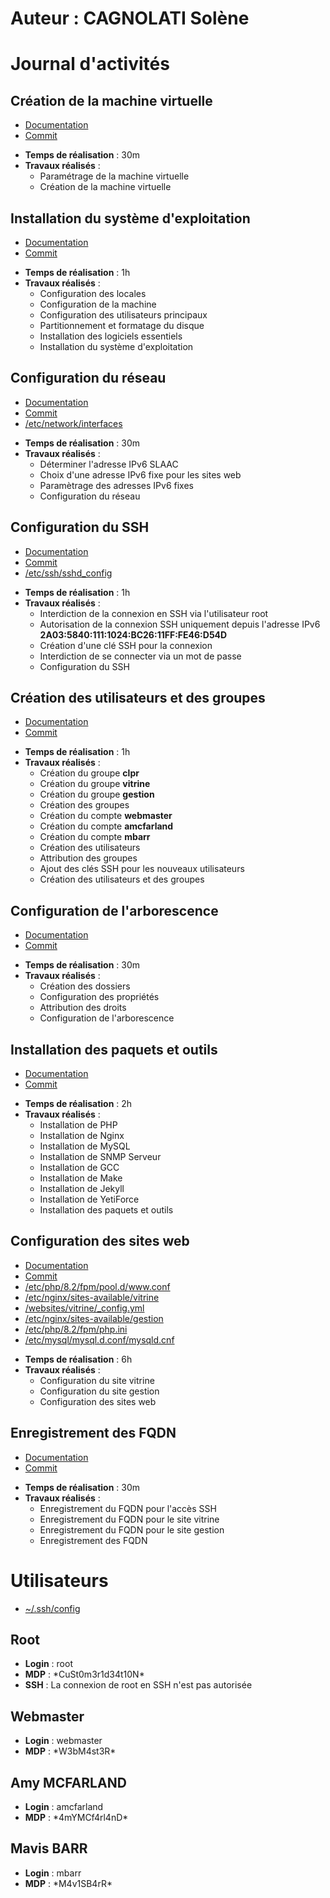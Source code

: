 # Auteur : CAGNOLATI Solène

# Journal d'activités

## Création de la machine virtuelle

* [Documentation](Documentation/CreationVM.md)
* [Commit](https://github.com/CFAI2024-CPLR/projet_web/commit/ee1f51b4e8120ebf0751ce2b4bdc460b15749143)

- **Temps de réalisation** : 30m
- **Travaux réalisés** : 
    - Paramétrage de la machine virtuelle
    - Création de la machine virtuelle

## Installation du système d'exploitation

* [Documentation](Documentation/InstallationOS.md)
* [Commit](https://github.com/CFAI2024-CPLR/projet_web/commit/7ea530892a364a7fb911b505b9d37874462ee280)

- **Temps de réalisation** : 1h
- **Travaux réalisés** : 
    - Configuration des locales
    - Configuration de la machine
    - Configuration des utilisateurs principaux
    - Partitionnement et formatage du disque
    - Installation des logiciels essentiels
    - Installation du système d'exploitation

## Configuration du réseau

* [Documentation](Documentation/ConfigurationReseau.md)
* [Commit](https://github.com/CFAI2024-CPLR/projet_web/commit/d55b24db605d06f0ba5dc5d9474724dca078134b)
* [/etc/network/interfaces](Configuration/interfaces)

- **Temps de réalisation** : 30m
- **Travaux réalisés** : 
    - Déterminer l'adresse IPv6 SLAAC
    - Choix d'une adresse IPv6 fixe pour les sites web
    - Paramètrage des adresses IPv6 fixes
    - Configuration du réseau
    
## Configuration du SSH

* [Documentation](Documentation/ConfigurationSSH.md)
* [Commit](https://github.com/CFAI2024-CPLR/projet_web/commit/e212cfb81c64bf07cccfba2d2408cb0df28b0c63)
* [/etc/ssh/sshd_config](Configuration/sshd_config)

- **Temps de réalisation** : 1h
- **Travaux réalisés** : 
    - Interdiction de la connexion en SSH via l'utilisateur root
    - Autorisation de la connexion SSH uniquement depuis l'adresse IPv6 **2A03:5840:111:1024:BC26:11FF:FE46:D54D**
    - Création d'une clé SSH pour la connexion
    - Interdiction de se connecter via un mot de passe
    - Configuration du SSH

## Création des utilisateurs et des groupes

* [Documentation](Documentation/CreationUtilisateursGroupes.md)
* [Commit](https://github.com/CFAI2024-CPLR/projet_web/commit/ba336ae28f463c2f3bf835d90100674ed422fb63)

- **Temps de réalisation** : 1h
- **Travaux réalisés** : 
    - Création du groupe **clpr**
    - Création du groupe **vitrine**
    - Création du groupe **gestion**
    - Création des groupes
    - Création du compte **webmaster**
    - Création du compte **amcfarland**
    - Création du compte **mbarr**
    - Création des utilisateurs
    - Attribution des groupes
    - Ajout des clés SSH pour les nouveaux utilisateurs
    - Création des utilisateurs et des groupes

## Configuration de l'arborescence

* [Documentation](Documentation/ConfigurationArborescence.md)
* [Commit](https://github.com/CFAI2024-CPLR/projet_web/commit/55a6cf4d96cbf6f3bd232eb536b996927f30bfc4)

- **Temps de réalisation** : 30m
- **Travaux réalisés** : 
    - Création des dossiers
    - Configuration des propriétés
    - Attribution des droits
    - Configuration de l'arborescence

## Installation des paquets et outils

* [Documentation](Documentation/ConfigurationArborescence.md)
* [Commit](https://github.com/CFAI2024-CPLR/projet_web/commit/727d0becb0a23718826e7468462e7b9acb7ad544)

- **Temps de réalisation** : 2h
- **Travaux réalisés** : 
    - Installation de PHP
    - Installation de Nginx
    - Installation de MySQL
    - Installation de SNMP Serveur
    - Installation de GCC
    - Installation de Make
    - Installation de Jekyll
    - Installation de YetiForce
    - Installation des paquets et outils

## Configuration des sites web

* [Documentation](Documentation/ConfigurationSitesWeb.md)
* [Commit](https://github.com/CFAI2024-CPLR/projet_web/commit/f07ac4de9bbbb8a2dedbf5dad195eb5f3dc1ef9b)
* [/etc/php/8.2/fpm/pool.d/www.conf ](Configuration/www.conf)
* [/etc/nginx/sites-available/vitrine](Configuration/vitrine)
* [/websites/vitrine/_config.yml](Configuration/_config.yml)
* [/etc/nginx/sites-available/gestion](Configuration/gestion)
* [/etc/php/8.2/fpm/php.ini](Configuration/php.ini)
* [/etc/mysql/mysql.d.conf/mysqld.cnf](Configuration/mysqld.cnf)

- **Temps de réalisation** : 6h
- **Travaux réalisés** : 
    - Configuration du site vitrine
    - Configuration du site gestion
    - Configuration des sites web

## Enregistrement des FQDN

* [Documentation](Documentation/EnregistrementFQDN.md)
* [Commit](https://github.com/CFAI2024-CPLR/projet_web/commit/3f8dda76af97a18d3e3e519d334ec9929dbb2c2c)

- **Temps de réalisation** : 30m
- **Travaux réalisés** : 
    - Enregistrement du FQDN pour l'accès SSH
    - Enregistrement du FQDN pour le site vitrine
    - Enregistrement du FQDN pour le site gestion
    - Enregistrement des FQDN

# Utilisateurs

* [~/.ssh/config](Configuration/config)

## Root

- **Login** : root
- **MDP** : \*CuSt0m3r1d34t10N\*
- **SSH** : La connexion de root en SSH n'est pas autorisée

## Webmaster

- **Login** : webmaster
- **MDP** : \*W3bM4st3R\*

## Amy MCFARLAND

- **Login** : amcfarland
- **MDP** : \*4mYMCf4rl4nD\*

## Mavis BARR

- **Login** : mbarr
- **MDP** : \*M4v1SB4rR\*